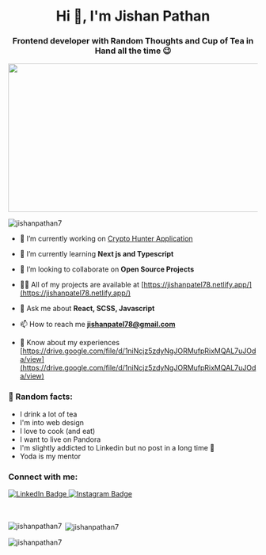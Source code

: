<h1 align="center">Hi 👋, I'm Jishan Pathan</h1>
<h3 align="center">Frontend developer with Random Thoughts and Cup of Tea in Hand all the time 😉</h3>
<div align="center">
  <img src="https://media.giphy.com/media/dWesBcTLavkZuG35MI/giphy.gif" width="600" height="300"/>
</div>
<p align="left"> <img src="https://komarev.com/ghpvc/?username=jishanpathan7&label=Profile%20views&color=0e75b6&style=flat" alt="jishanpathan7" /> </p>

- 🔭 I’m currently working on [Crypto Hunter Application](https://react-crypto-43832.web.app/)

- 🌱 I’m currently learning **Next js and Typescript**

- 👯 I’m looking to collaborate on **Open Source Projects**

- 👨‍💻 All of my projects are available at [https://jishanpatel78.netlify.app/](https://jishanpatel78.netlify.app/)

- 💬 Ask me about **React, SCSS, Javascript**

- 📫 How to reach me **jishanpatel78@gmail.com**

- 📄 Know about my experiences [https://drive.google.com/file/d/1niNcjz5zdyNgJORMufpRixMQAL7uJOda/view](https://drive.google.com/file/d/1niNcjz5zdyNgJORMufpRixMQAL7uJOda/view)

<h3 align="left">🥸 Random facts:</h3>

- I drink a lot of tea
- I'm into web design
- I love to cook (and eat)
- I want to live on Pandora
- I'm slightly addicted to Linkedin but no post in a long time 😬
- Yoda is my mentor

<h3 align="left">Connect with me:</h3>
<div id="badges">
  <a href="https://linkedin.com/in/https://www.linkedin.com/in/jishanpatel7/" target="blank">
    <img src="https://img.shields.io/badge/LinkedIn-blue?style=for-the-badge&logo=linkedin&logoColor=white" alt="LinkedIn Badge"/>
  </a>
  <a href="https://instagram.com/https://www.instagram.com/shaan4.real/" target="blank">
    <img src="https://img.shields.io/badge/Instagram-pink?style=for-the-badge&logo=instagram&logoColor=white" alt="Instagram Badge"/>
  </a>
</div>
</br>
</br>
<p><img align="left" src="https://github-readme-stats.vercel.app/api/top-langs?username=jishanpathan7&show_icons=true&locale=en&layout=compact" alt="jishanpathan7" /></p>

<p>&nbsp;<img align="center" src="https://github-readme-stats.vercel.app/api?username=jishanpathan7&show_icons=true&locale=en" alt="jishanpathan7" /></p>

<p><img align="center" src="https://github-readme-streak-stats.herokuapp.com/?user=jishanpathan7&" alt="jishanpathan7" /></p>
